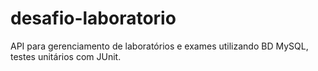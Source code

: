 # desafio-laboratorio
API para gerenciamento de laboratórios e exames utilizando BD MySQL, testes unitários com JUnit.
